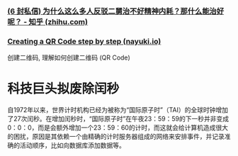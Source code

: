 ### [(6 封私信) 为什么这么多人反驳二舅治不好精神内耗？那什么能治好呢？ - 知乎 (zhihu.com)](https://www.zhihu.com/question/545592835)



### [Creating a QR Code step by step (nayuki.io)](https://www.nayuki.io/page/creating-a-qr-code-step-by-step)

创建二维码, 理解如何创建二维码 (QR Code)



# 科技巨头拟废除闰秒

自1972年以来，世界计时机构已经为被称为“国际原子时”（TAI）的全球时钟增加了27次闰秒。在增加闰秒时，“国际原子时”在午夜23：59：59的下一秒并非变成0：0：0，而是会额外增加一个23：59：60的计时，而这就会给计算机造成很大的困扰，原因是其依赖一个由精确的计时服务器组成的网络来安排事件，并记录准确的活动顺序，比如向数据库添加数据等。